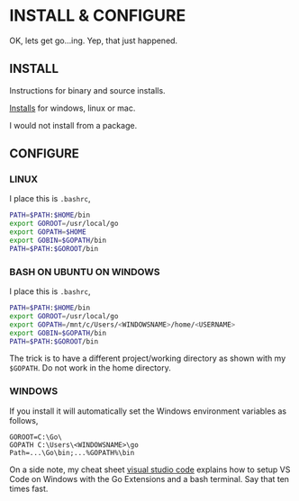 # INSTALL & CONFIGURE

OK, lets get go...ing.  Yep, that just happened.

## INSTALL

Instructions for binary and source installs.

[Installs](https://golang.org/doc/install) for windows, linux or mac.

I would not install from a package.

## CONFIGURE

### LINUX

I place this is `.bashrc`,

```bash
PATH=$PATH:$HOME/bin
export GOROOT=/usr/local/go
export GOPATH=$HOME
export GOBIN=$GOPATH/bin
PATH=$PATH:$GOROOT/bin
```

### BASH ON UBUNTU ON WINDOWS

I place this is `.bashrc`,

```bash
PATH=$PATH:$HOME/bin
export GOROOT=/usr/local/go
export GOPATH=/mnt/c/Users/<WINDOWSNAME>/home/<USERNAME>
export GOBIN=$GOPATH/bin
PATH=$PATH:$GOROOT/bin
```

The trick is to have a different project/working directory as
shown with my `$GOPATH`. Do not work in the home directory.

### WINDOWS

If you install it will automatically set the Windows environment
variables as follows,

```text
GOROOT=C:\Go\
GOPATH C:\Users\<WINDOWSNAME>\go
Path=...\Go\bin;...%GOPATH%\bin
```

On a side note, my cheat sheet
[visual studio code](https://github.com/JeffDeCola/my-cheat-sheets/tree/master/development/development-environments/visual-studio-code-cheat-sheet)
explains how to setup VS Code on Windows with the Go Extensions
and a bash terminal.  Say that ten times fast.

